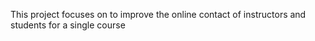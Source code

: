 This project focuses on to improve the online contact of instructors and students for a single course
